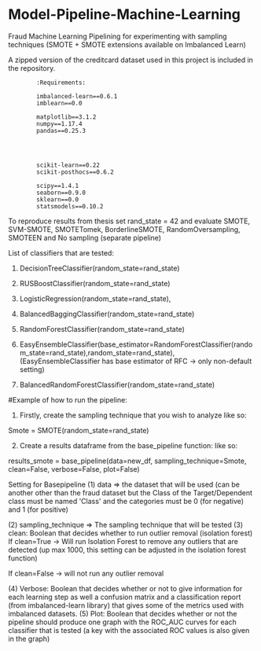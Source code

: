 # Model-Pipeline-Machine-Learning
Fraud Machine Learning Pipelining for experimenting with sampling techniques
(SMOTE + SMOTE extensions available on Imbalanced Learn)

A zipped version of the creditcard dataset used in this project is included in the repository.


            :Requirements:
            
            imbalanced-learn==0.6.1
            imblearn==0.0
           
            matplotlib==3.1.2
            numpy==1.17.4
            pandas==0.25.3
            

     
          
            scikit-learn==0.22
            scikit-posthocs==0.6.2
            
            scipy==1.4.1
            seaborn==0.9.0
            sklearn==0.0
            statsmodels==0.10.2

To reproduce results from thesis set rand_state = 42
and evaluate SMOTE, SVM-SMOTE, SMOTETomek, BorderlineSMOTE, RandomOversampling, SMOTEEN and No sampling (separate pipeline)

List of classifiers that are tested:

1) DecisionTreeClassifier(random_state=rand_state)

2) RUSBoostClassifier(random_state=rand_state)
3) LogisticRegression(random_state=rand_state),
4) BalancedBaggingClassifier(random_state=rand_state)
5) RandomForestClassifier(random_state=rand_state)
6) EasyEnsembleClassifier(base_estimator=RandomForestClassifier(random_state=rand_state),random_state=rand_state),
(EasyEnsembleClassifier has base estimator of RFC -> only non-default setting)

7) BalancedRandomForestClassifier(random_state=rand_state)


#Example of how to run the pipeline:


1. Firstly, create the sampling technique that you wish to analyze 
like so:

Smote = SMOTE(random_state=rand_state)

2. Create a results dataframe from the base_pipeline function:
like so:

results_smote = base_pipeline(data=new_df, sampling_technique=Smote, clean=False, verbose=False, plot=False)

Setting for Basepipeline
(1) data => the dataset that will be used (can be another other than the fraud dataset but the Class of the Target/Dependent class must be named 'Class'
   and the categories must be 0 (for negative) and 1 (for positive)
   
   
(2) sampling_technique => The sampling technique that will be tested 
(3) clean: Boolean that decides whether to run outlier removal (isolation forest)
 If clean=True -> Will run Isolation Forest to remove any outliers that are detected (up max 1000, this setting can be adjusted in the isolation forest function)
 
 If clean=False -> will not run any outlier removal

(4) Verbose: Boolean that decides whether or not to give information for each learning step as well a confusion matrix and a classification report (from imbalanced-learn library) that gives some of the metrics used with imbalanced datasets.
(5) Plot: Boolean that decides whether or not the pipeline should produce one graph with the ROC_AUC curves for each classifier that is tested (a key with the associated ROC values is also given in the graph)

